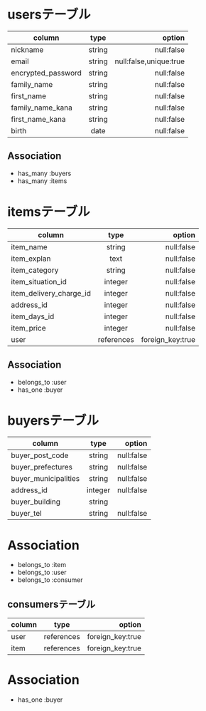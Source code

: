 # usersテーブル
|column|type|option|
|-|:-:|-:|
|nickname|string|null:false|
|email|string|null:false,unique:true|
|encrypted_password|string|null:false|
|family_name|string|null:false|
|first_name|string|null:false|
|family_name_kana|string|null:false|
|first_name_kana|string|null:false|
|birth|date|null:false|
## Association
- has_many :buyers
- has_many :items

# itemsテーブル
|column|type|option|
|-|:-:|-:|
|item_name|string|null:false|
|item_explan|text|null:false|
|item_category|string|null:false|
|item_situation_id|integer|null:false|
|item_delivery_charge_id|integer|null:false|
|address_id|integer|null:false|
|item_days_id|integer|null:false|
|item_price|integer|null:false|
|user|references|foreign_key:true|

## Association
- belongs_to :user
- has_one :buyer

# buyersテーブル
|column|type|option|
|-|:-:|-:|
|buyer_post_code|string|null:false|
|buyer_prefectures|string|null:false|
|buyer_municipalities|string|null:false|
|address_id|integer|null:false|
|buyer_building|string||
|buyer_tel|string|null:false|

# Association
- belongs_to :item
- belongs_to :user
- belongs_to :consumer


## consumersテーブル
|column|type|option|
|-|:-:|-:|
|user|references|foreign_key:true|
|item|references|foreign_key:true|

# Association
- has_one :buyer
